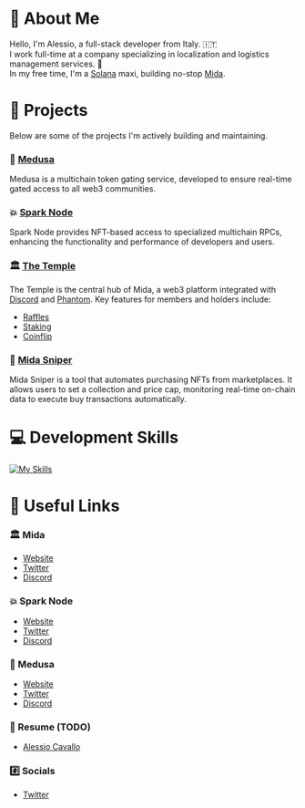 # 👋 About Me
Hello, I'm Alessio, a full-stack developer from Italy. 🇮🇹  
I work full-time at a company specializing in localization and logistics management services. 🚚  
In my free time, I'm a [Solana](https://solana.com/) maxi, building no-stop [Mida](https://mida-dao.xyz/).

# 🔨 Projects
Below are some of the projects I'm actively building and maintaining.

### 🐍 [Medusa](https://www.medusauth.xyz/)
Medusa is a multichain token gating service, developed to ensure real-time gated access to all web3 communities.

### 💥 [Spark Node](https://x.com/spark_node)
Spark Node provides NFT-based access to specialized multichain RPCs, enhancing the functionality and performance of developers and users.

### 🏛️ [The Temple](https://www.temple.mida-dao.xyz/)
The Temple is the central hub of Mida, a web3 platform integrated with [Discord](https://discord.com/) and [Phantom](https://phantom.app/). Key features for members and holders include:
- [Raffles](https://www.temple.mida-dao.xyz/raffles)
- [Staking](https://www.temple.mida-dao.xyz/staking-v2)
- [Coinflip](https://www.temple.mida-dao.xyz/coinflip)

### 🎯 [Mida Sniper](https://sniper-docs.midalabs.xyz/)
Mida Sniper is a tool that automates purchasing NFTs from marketplaces. It allows users to set a collection and price cap, monitoring real-time on-chain data to execute buy transactions automatically.

# 💻 Development Skills
[![My Skills](https://skillicons.dev/icons?i=nextjs,py,ts,go,cs,dotnet,tailwind,nodejs,fastapi,docker)](https://skillicons.dev)

# 🔗 Useful Links
### 🏛️ Mida
- [Website](https://mida-dao.xyz/)
- [Twitter](https://twitter.com/Mida_DAO)
- [Discord](https://discord.com/mida-dao)

### 💥 Spark Node
- [Website](https://sparknode.midalabs.xyz/)
- [Twitter](https://x.com/spark_node)
- [Discord](https://discord.gg/sparknode)

### 🐍 Medusa
- [Website](https://www.medusauth.xyz/)
- [Twitter](https://x.com/medusa_Realm/)
- [Discord](https://discord.gg/medusa-realm)

### 📖 Resume (TODO)
- [Alessio Cavallo](https://www.alessiocavallo.me/)

### #️⃣ Socials
- [Twitter](https://twitter.com/jxadd)
